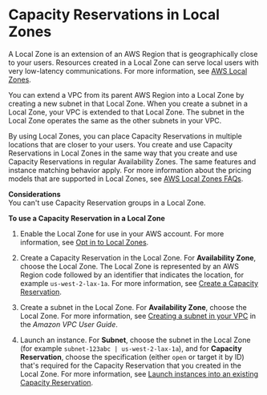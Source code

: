 # Capacity Reservations in Local Zones<a name="capacity-reservations-localzones"></a>

A Local Zone is an extension of an AWS Region that is geographically close to your users\. Resources created in a Local Zone can serve local users with very low\-latency communications\. For more information, see [AWS Local Zones](http://aws.amazon.com/about-aws/global-infrastructure/localzones/)\. 

You can extend a VPC from its parent AWS Region into a Local Zone by creating a new subnet in that Local Zone\. When you create a subnet in a Local Zone, your VPC is extended to that Local Zone\. The subnet in the Local Zone operates the same as the other subnets in your VPC\.

By using Local Zones, you can place Capacity Reservations in multiple locations that are closer to your users\. You create and use Capacity Reservations in Local Zones in the same way that you create and use Capacity Reservations in regular Availability Zones\. The same features and instance matching behavior apply\. For more information about the pricing models that are supported in Local Zones, see [ AWS Local Zones FAQs](http://aws.amazon.com/about-aws/global-infrastructure/localzones/faqs/)\.

**Considerations**  
You can't use Capacity Reservation groups in a Local Zone\.

**To use a Capacity Reservation in a Local Zone**

1. Enable the Local Zone for use in your AWS account\. For more information, see [Opt in to Local Zones](using-regions-availability-zones.md#opt-in-local-zone)\. 

1. Create a Capacity Reservation in the Local Zone\. For **Availability Zone**, choose the Local Zone\. The Local Zone is represented by an AWS Region code followed by an identifier that indicates the location, for example `us-west-2-lax-1a`\. For more information, see [Create a Capacity Reservation](capacity-reservations-using.md#capacity-reservations-create)\. 

1. Create a subnet in the Local Zone\. For **Availability Zone**, choose the Local Zone\. For more information, see [ Creating a subnet in your VPC](https://docs.aws.amazon.com/vpc/latest/userguide/working-with-vpcs.html#AddaSubnet) in the *Amazon VPC User Guide*\. 

1. Launch an instance\. For **Subnet**, choose the subnet in the Local Zone \(for example `subnet-123abc | us-west-2-lax-1a`\), and for **Capacity Reservation**, choose the specification \(either `open` or target it by ID\) that's required for the Capacity Reservation that you created in the Local Zone\. For more information, see [Launch instances into an existing Capacity Reservation](capacity-reservations-using.md#capacity-reservations-launch)\. 